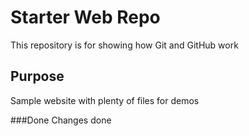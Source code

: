 # Starter Web Repo

This repository is for showing how Git and GitHub work

## Purpose

Sample website with plenty of files for demos

###Done
Changes done
